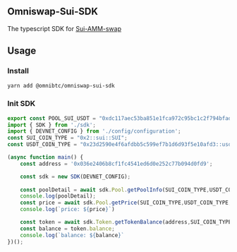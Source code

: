 ## Omniswap-Sui-SDK
The typescript SDK for [Sui-AMM-swap](https://github.com/OmniBTC/Sui-AMM-swap)

## Usage

### Install
```bash
yarn add @omnibtc/omniswap-sui-sdk
```

### Init SDK

```ts
export const POOL_SUI_USDT = "0xdc117aec53ba851e1fca972c95bc1c2f794bfadb";
import { SDK } from './sdk';
import { DEVNET_CONFIG } from './config/configuration';
const SUI_COIN_TYPE = "0x2::sui::SUI";
const USDT_COIN_TYPE = "0x23d2590e4f6afdbb5c599ef7b1d6d93f5e10afd3::usdt::USDT";

(async function main() {
    const address = '0x036e2406b8cf1fc4541ed6d0e252c77b094d0fd9';

    const sdk = new SDK(DEVNET_CONFIG);
    
    const poolDetail = await sdk.Pool.getPoolInfo(SUI_COIN_TYPE,USDT_COIN_TYPE);
    console.log(poolDetail);
    const price = await sdk.Pool.getPrice(SUI_COIN_TYPE,USDT_COIN_TYPE,BigInt(1))
    console.log(`price: ${price}`)

    const token = await sdk.Token.getTokenBalance(address,SUI_COIN_TYPE);
    const balance = token.balance;
    console.log(`balance: ${balance}`
})();

```